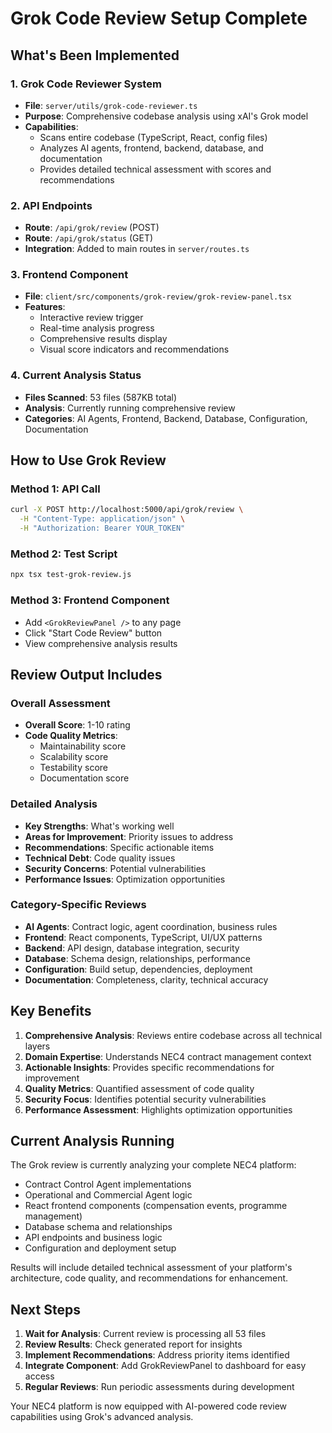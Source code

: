 # Grok Code Review Setup Complete

## What's Been Implemented

### 1. Grok Code Reviewer System
- **File**: `server/utils/grok-code-reviewer.ts`
- **Purpose**: Comprehensive codebase analysis using xAI's Grok model
- **Capabilities**:
  - Scans entire codebase (TypeScript, React, config files)
  - Analyzes AI agents, frontend, backend, database, and documentation
  - Provides detailed technical assessment with scores and recommendations

### 2. API Endpoints
- **Route**: `/api/grok/review` (POST)
- **Route**: `/api/grok/status` (GET)
- **Integration**: Added to main routes in `server/routes.ts`

### 3. Frontend Component
- **File**: `client/src/components/grok-review/grok-review-panel.tsx`
- **Features**:
  - Interactive review trigger
  - Real-time analysis progress
  - Comprehensive results display
  - Visual score indicators and recommendations

### 4. Current Analysis Status
- **Files Scanned**: 53 files (587KB total)
- **Analysis**: Currently running comprehensive review
- **Categories**: AI Agents, Frontend, Backend, Database, Configuration, Documentation

## How to Use Grok Review

### Method 1: API Call
```bash
curl -X POST http://localhost:5000/api/grok/review \
  -H "Content-Type: application/json" \
  -H "Authorization: Bearer YOUR_TOKEN"
```

### Method 2: Test Script
```bash
npx tsx test-grok-review.js
```

### Method 3: Frontend Component
- Add `<GrokReviewPanel />` to any page
- Click "Start Code Review" button
- View comprehensive analysis results

## Review Output Includes

### Overall Assessment
- **Overall Score**: 1-10 rating
- **Code Quality Metrics**:
  - Maintainability score
  - Scalability score
  - Testability score
  - Documentation score

### Detailed Analysis
- **Key Strengths**: What's working well
- **Areas for Improvement**: Priority issues to address
- **Recommendations**: Specific actionable items
- **Technical Debt**: Code quality issues
- **Security Concerns**: Potential vulnerabilities
- **Performance Issues**: Optimization opportunities

### Category-Specific Reviews
- **AI Agents**: Contract logic, agent coordination, business rules
- **Frontend**: React components, TypeScript, UI/UX patterns
- **Backend**: API design, database integration, security
- **Database**: Schema design, relationships, performance
- **Configuration**: Build setup, dependencies, deployment
- **Documentation**: Completeness, clarity, technical accuracy

## Key Benefits

1. **Comprehensive Analysis**: Reviews entire codebase across all technical layers
2. **Domain Expertise**: Understands NEC4 contract management context
3. **Actionable Insights**: Provides specific recommendations for improvement
4. **Quality Metrics**: Quantified assessment of code quality
5. **Security Focus**: Identifies potential security vulnerabilities
6. **Performance Assessment**: Highlights optimization opportunities

## Current Analysis Running

The Grok review is currently analyzing your complete NEC4 platform:
- Contract Control Agent implementations
- Operational and Commercial Agent logic
- React frontend components (compensation events, programme management)
- Database schema and relationships
- API endpoints and business logic
- Configuration and deployment setup

Results will include detailed technical assessment of your platform's architecture, code quality, and recommendations for enhancement.

## Next Steps

1. **Wait for Analysis**: Current review is processing all 53 files
2. **Review Results**: Check generated report for insights
3. **Implement Recommendations**: Address priority items identified
4. **Integrate Component**: Add GrokReviewPanel to dashboard for easy access
5. **Regular Reviews**: Run periodic assessments during development

Your NEC4 platform is now equipped with AI-powered code review capabilities using Grok's advanced analysis.